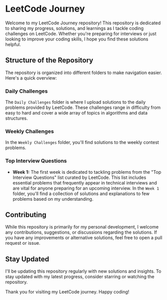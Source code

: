 # LeetCode Journey

Welcome to my LeetCode Journey repository! This repository is dedicated to sharing my progress, solutions, and learnings as I tackle coding challenges on LeetCode. Whether you're preparing for interviews or just looking to improve your coding skills, I hope you find these solutions helpful.

## Structure of the Repository

The repository is organized into different folders to make navigation easier. Here's a quick overview:

### Daily Challenges

The `Daily Challenges` folder is where I upload solutions to the daily problems provided by LeetCode. These challenges range in difficulty from easy to hard and cover a wide array of topics in algorithms and data structures.

### Weekly Challenges

In the `Weekly Challenges` folder, you'll find solutions to the weekly contest problems. 

### Top Interview Questions

- **Week 1:** The first week is dedicated to tackling problems from the "Top Interview Questions" list curated by LeetCode. This list includes essential problems that frequently appear in technical interviews and are vital for anyone preparing for an upcoming interview. In the `Week 1` folder, you'll find a collection of solutions and explanations to few problems based on my understanding.

## Contributing

While this repository is primarily for my personal development, I welcome any contributions, suggestions, or discussions regarding the solutions. If you have any improvements or alternative solutions, feel free to open a pull request or issue.

## Stay Updated

I'll be updating this repository regularly with new solutions and insights. To stay updated with my latest progress, consider starring or watching the repository.

Thank you for visiting my LeetCode journey. Happy coding!

